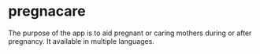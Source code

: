 # pregnacare

The purpose of the app is to aid pregnant or caring mothers during or after pregnancy.
It available in multiple languages.
